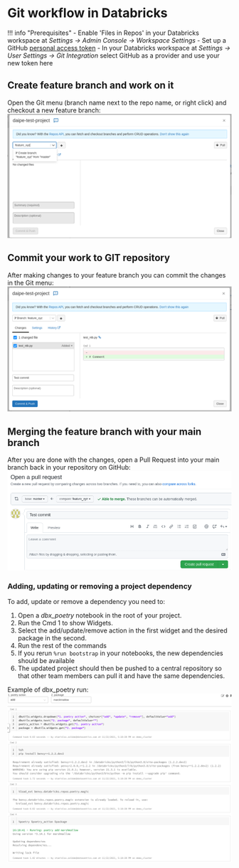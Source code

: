 # Git workflow in Databricks

!!! info "Prerequisites"
      - Enable 'Files in Repos' in your Databricks workspace at *Settings -> Admin Console -> Workspace Settings*
      - Set up a GitHub [personal access token](https://docs.github.com/en/authentication/keeping-your-account-and-data-secure/creating-a-personal-access-token)
         - In your Databricks workspace at *Settings -> User Settings -> Git Integration* select GitHub as a provider and use your new token here

## Create feature branch and work on it
Open the Git menu (branch name next to the repo name, or right click) and checkout a new feature branch:
![](images/repos-workflow-step1.png)

## Commit your work to GIT repository
After making changes to your feature branch you can commit the changes in the Git menu:
![](images/repos-workflow-step2.png)

## Merging the feature branch with your main branch
After you are done with the changes, open a Pull Request into your main branch back in your repository on GitHub:
![](images/repos-workflow-step3.png)


### Adding, updating or removing a project dependency
To add, update or remove a dependency you need to:

1. Open a *dbx_poetry* notebook in the root of your project.
2. Run the Cmd 1 to show Widgets.
3. Select the add/update/remove action in the first widget and the desired package in the second.
4. Run the rest of the commands
5. If you rerun `%run bootstrap` in your notebooks, the new dependencies should be available
6. The updated project should then be pushed to a central repository so that other team members can pull it and have the same dependencies.

Example of dbx_poetry run:
![](images/repos-workflow-step4.png)
